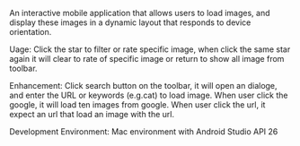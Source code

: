 An interactive mobile application that allows users to load images, and display these images in a dynamic layout that responds to device orientation. 

Uage:
Click the star to filter or rate specific image, when click the same star again it will clear to rate of specific image or return to show all image from toolbar.

Enhancement:
Click search button on the toolbar, it will open an dialoge, and enter the URL or keywords (e.g.cat) to load image. When user click the google, it will load ten images from google. When user click the url, it expect an url that load an image with the url.

Development Environment:
Mac environment with Android Studio API 26
